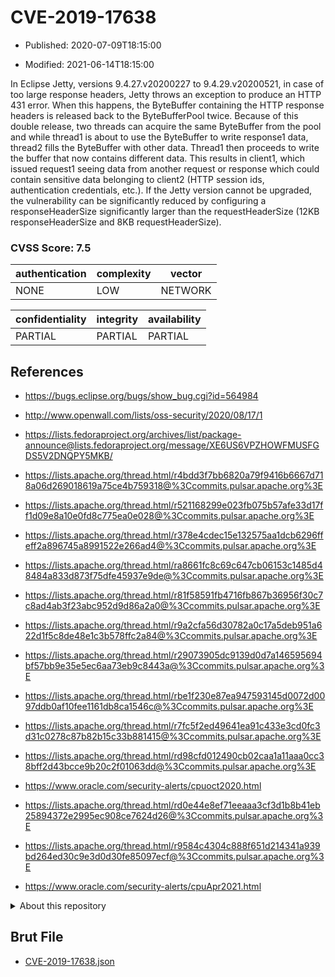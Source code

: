 # CVE-2019-17638

- Published: 2020-07-09T18:15:00

- Modified: 2021-06-14T18:15:00

In Eclipse Jetty, versions 9.4.27.v20200227 to 9.4.29.v20200521, in case of too large response headers, Jetty throws an exception to produce an HTTP 431 error. When this happens, the ByteBuffer containing the HTTP response headers is released back to the ByteBufferPool twice. Because of this double release, two threads can acquire the same ByteBuffer from the pool and while thread1 is about to use the ByteBuffer to write response1 data, thread2 fills the ByteBuffer with other data. Thread1 then proceeds to write the buffer that now contains different data. This results in client1, which issued request1 seeing data from another request or response which could contain sensitive data belonging to client2 (HTTP session ids, authentication credentials, etc.). If the Jetty version cannot be upgraded, the vulnerability can be significantly reduced by configuring a responseHeaderSize significantly larger than the requestHeaderSize (12KB responseHeaderSize and 8KB requestHeaderSize).

### CVSS Score: **7.5**

| authentication | complexity | vector |
| --- | --- | --- |
| NONE | LOW | NETWORK |

| confidentiality | integrity | availability |
| --- | --- | --- |
| PARTIAL | PARTIAL | PARTIAL |

## References

* https://bugs.eclipse.org/bugs/show_bug.cgi?id=564984

* http://www.openwall.com/lists/oss-security/2020/08/17/1

* https://lists.fedoraproject.org/archives/list/package-announce@lists.fedoraproject.org/message/XE6US6VPZHOWFMUSFGDS5V2DNQPY5MKB/

* https://lists.apache.org/thread.html/r4bdd3f7bb6820a79f9416b6667d718a06d269018619a75ce4b759318@%3Ccommits.pulsar.apache.org%3E

* https://lists.apache.org/thread.html/r521168299e023fb075b57afe33d17ff1d09e8a10e0fd8c775ea0e028@%3Ccommits.pulsar.apache.org%3E

* https://lists.apache.org/thread.html/r378e4cdec15e132575aa1dcb6296ffeff2a896745a8991522e266ad4@%3Ccommits.pulsar.apache.org%3E

* https://lists.apache.org/thread.html/ra8661fc8c69c647cb06153c1485d48484a833d873f75dfe45937e9de@%3Ccommits.pulsar.apache.org%3E

* https://lists.apache.org/thread.html/r81f58591fb4716fb867b36956f30c7c8ad4ab3f23abc952d9d86a2a0@%3Ccommits.pulsar.apache.org%3E

* https://lists.apache.org/thread.html/r9a2cfa56d30782a0c17a5deb951a622d1f5c8de48e1c3b578ffc2a84@%3Ccommits.pulsar.apache.org%3E

* https://lists.apache.org/thread.html/r29073905dc9139d0d7a146595694bf57bb9e35e5ec6aa73eb9c8443a@%3Ccommits.pulsar.apache.org%3E

* https://lists.apache.org/thread.html/rbe1f230e87ea947593145d0072d0097ddb0af10fee1161db8ca1546c@%3Ccommits.pulsar.apache.org%3E

* https://lists.apache.org/thread.html/r7fc5f2ed49641ea91c433e3cd0fc3d31c0278c87b82b15c33b881415@%3Ccommits.pulsar.apache.org%3E

* https://lists.apache.org/thread.html/rd98cfd012490cb02caa1a11aaa0cc38bff2d43bcce9b20c2f01063dd@%3Ccommits.pulsar.apache.org%3E

* https://www.oracle.com/security-alerts/cpuoct2020.html

* https://lists.apache.org/thread.html/rd0e44e8ef71eeaaa3cf3d1b8b41eb25894372e2995ec908ce7624d26@%3Ccommits.pulsar.apache.org%3E

* https://lists.apache.org/thread.html/r9584c4304c888f651d214341a939bd264ed30c9e3d0d30fe85097ecf@%3Ccommits.pulsar.apache.org%3E

* https://www.oracle.com/security-alerts/cpuApr2021.html

<details>
<summary>About this repository</summary> 

  This repository is part of the project [Live Hack CVE](https://github.com/Live-Hack-CVE). Main website can be found [www.live-hack.org](https://www.live-hack.org) 
  
  Made by [Sn0wAlice](https://github.com/Sn0wAlice) for the people that care about security and need to have a feed of the latest CVEs. Hope you enjoy it, don't forget to star the repo and follow me on [Twitter](https://twitter.com/Sn0wAlice) and [Github](https://github.com/Sn0wAlice). And that is my [personnal website](https://www.alice-snow.me/)

  - [Home Page](https://github.com/Live-Hack-CVE)
  - [Framework](https://github.com/Live-Hack-CVE/cve-framework)
  - [CVE database](https://github.com/Live-Hack-CVE/full_database)
  - [Changelog](https://github.com/Live-Hack-CVE/Changelog)
</details>

## Brut File

* [CVE-2019-17638.json](https://raw.githubusercontent.com/Live-Hack-CVE/full_database/main/cves/2019/CVE-2019-17638.json)

